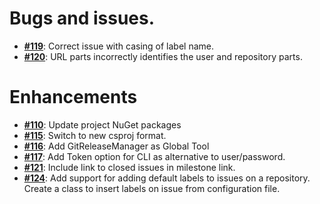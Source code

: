 # Bugs and issues.
- [**#119**](https://lorem.ipsum/119): Correct issue with casing of label name.
- [**#120**](https://lorem.ipsum/120): URL parts incorrectly identifies the user and repository parts.

# Enhancements
- [**#110**](https://lorem.ipsum/110): Update project NuGet packages
- [**#115**](https://lorem.ipsum/115): Switch to new csproj format.
- [**#116**](https://lorem.ipsum/116): Add GitReleaseManager as Global Tool
- [**#117**](https://lorem.ipsum/117): Add Token option for CLI as alternative to user/password.
- [**#121**](https://lorem.ipsum/121): Include link to closed issues in milestone link.
- [**#124**](https://lorem.ipsum/124): Add support for adding default labels to issues on a repository.  
Create a class to insert labels on issue from configuration file.
